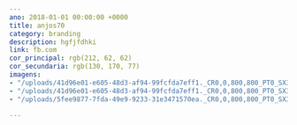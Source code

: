 ```yaml
---
ano: 2018-01-01 00:00:00 +0000
title: anjos70
category: branding
description: hgfjfdhki
link: fb.com
cor_principal: rgb(212, 62, 62)
cor_secundaria: rgb(130, 170, 77)
imagens:
- "/uploads/41d96e01-e605-48d3-af94-99fcfda7eff1._CR0,0,800,800_PT0_SX300__.jpg"
- "/uploads/41d96e01-e605-48d3-af94-99fcfda7eff1._CR0,0,800,800_PT0_SX300__-2.jpg"
- "/uploads/5fee9877-7fda-49e9-9233-31e3471570ea._CR0,0,800,800_PT0_SX300__.jpg"

---
```

